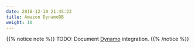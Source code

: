 ```yaml
---
date: 2018-12-10 21:45:23
title: Amazon DynamoDB
weight: 10
---
```


{{% notice note %}}
TODO: Document [Dynamo](https://docs.aws.amazon.com/step-functions/latest/dg/connectors-ddb.html) integration.
{{% /notice %}}

